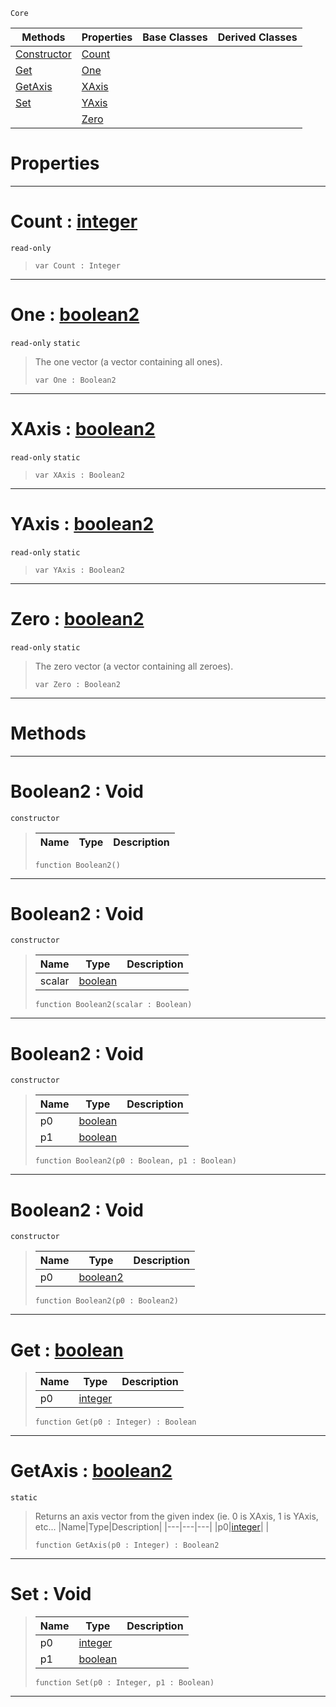  `Core`

|Methods|Properties|Base Classes|Derived Classes|
|---|---|---|---|
|[ Constructor](https://github.com/ZilchEngine/ZilchDocs/blob/master/code_reference/nada_base_types/boolean2.markdown#boolean2-void)|[ Count](https://github.com/ZilchEngine/ZilchDocs/blob/master/code_reference/nada_base_types/boolean2.markdown#count-zilch-engine-docume)| | |
|[ Get](https://github.com/ZilchEngine/ZilchDocs/blob/master/code_reference/nada_base_types/boolean2.markdown#get-zilch-engine-document)|[ One](https://github.com/ZilchEngine/ZilchDocs/blob/master/code_reference/nada_base_types/boolean2.markdown#one-zilch-engine-document)| | |
|[ GetAxis](https://github.com/ZilchEngine/ZilchDocs/blob/master/code_reference/nada_base_types/boolean2.markdown#getaxis-zilch-engine-docu)|[ XAxis](https://github.com/ZilchEngine/ZilchDocs/blob/master/code_reference/nada_base_types/boolean2.markdown#xaxis-zilch-engine-docume)| | |
|[ Set](https://github.com/ZilchEngine/ZilchDocs/blob/master/code_reference/nada_base_types/boolean2.markdown#set-void)|[ YAxis](https://github.com/ZilchEngine/ZilchDocs/blob/master/code_reference/nada_base_types/boolean2.markdown#yaxis-zilch-engine-docume)| | |
| |[ Zero](https://github.com/ZilchEngine/ZilchDocs/blob/master/code_reference/nada_base_types/boolean2.markdown#zilch-zilch-engine-documen)| | |


 #  Properties


---  
 #  Count : [integer](https://github.com/ZilchEngine/ZilchDocs/blob/master/code_reference/nada_base_types/integer.markdown)

 `read-only`

> 
> ``` lang=cpp, name=Nada
> var Count : Integer


---  
 #  One : [boolean2](https://github.com/ZilchEngine/ZilchDocs/blob/master/code_reference/nada_base_types/boolean2.markdown)

 `read-only` `static`

> The one vector (a vector containing all ones).
> ``` lang=cpp, name=Nada
> var One : Boolean2


---  
 #  XAxis : [boolean2](https://github.com/ZilchEngine/ZilchDocs/blob/master/code_reference/nada_base_types/boolean2.markdown)

 `read-only` `static`

> 
> ``` lang=cpp, name=Nada
> var XAxis : Boolean2


---  
 #  YAxis : [boolean2](https://github.com/ZilchEngine/ZilchDocs/blob/master/code_reference/nada_base_types/boolean2.markdown)

 `read-only` `static`

> 
> ``` lang=cpp, name=Nada
> var YAxis : Boolean2


---  
 #  Zero : [boolean2](https://github.com/ZilchEngine/ZilchDocs/blob/master/code_reference/nada_base_types/boolean2.markdown)

 `read-only` `static`

> The zero vector (a vector containing all zeroes).
> ``` lang=cpp, name=Nada
> var Zero : Boolean2


---  
 #  Methods


---  
 #  Boolean2 : Void

 `constructor`

> 
> |Name|Type|Description|
> |---|---|---|
> ``` lang=cpp, name=Nada
> function Boolean2()
> ``` 


---  
 #  Boolean2 : Void

 `constructor`

> 
> |Name|Type|Description|
> |---|---|---|
> |scalar|[boolean](https://github.com/ZilchEngine/ZilchDocs/blob/master/code_reference/nada_base_types/boolean.markdown)| |
> ``` lang=cpp, name=Nada
> function Boolean2(scalar : Boolean)
> ``` 


---  
 #  Boolean2 : Void

 `constructor`

> 
> |Name|Type|Description|
> |---|---|---|
> |p0|[boolean](https://github.com/ZilchEngine/ZilchDocs/blob/master/code_reference/nada_base_types/boolean.markdown)| |
> |p1|[boolean](https://github.com/ZilchEngine/ZilchDocs/blob/master/code_reference/nada_base_types/boolean.markdown)| |
> ``` lang=cpp, name=Nada
> function Boolean2(p0 : Boolean, p1 : Boolean)
> ``` 


---  
 #  Boolean2 : Void

 `constructor`

> 
> |Name|Type|Description|
> |---|---|---|
> |p0|[boolean2](https://github.com/ZilchEngine/ZilchDocs/blob/master/code_reference/nada_base_types/boolean2.markdown)| |
> ``` lang=cpp, name=Nada
> function Boolean2(p0 : Boolean2)
> ``` 


---  
 #  Get : [boolean](https://github.com/ZilchEngine/ZilchDocs/blob/master/code_reference/nada_base_types/boolean.markdown)

> 
> |Name|Type|Description|
> |---|---|---|
> |p0|[integer](https://github.com/ZilchEngine/ZilchDocs/blob/master/code_reference/nada_base_types/integer.markdown)| |
> ``` lang=cpp, name=Nada
> function Get(p0 : Integer) : Boolean
> ``` 


---  
 #  GetAxis : [boolean2](https://github.com/ZilchEngine/ZilchDocs/blob/master/code_reference/nada_base_types/boolean2.markdown)

 `static`

> Returns an axis vector from the given index (ie. 0 is XAxis, 1 is YAxis, etc...
> |Name|Type|Description|
> |---|---|---|
> |p0|[integer](https://github.com/ZilchEngine/ZilchDocs/blob/master/code_reference/nada_base_types/integer.markdown)| |
> ``` lang=cpp, name=Nada
> function GetAxis(p0 : Integer) : Boolean2
> ``` 


---  
 #  Set : Void

> 
> |Name|Type|Description|
> |---|---|---|
> |p0|[integer](https://github.com/ZilchEngine/ZilchDocs/blob/master/code_reference/nada_base_types/integer.markdown)| |
> |p1|[boolean](https://github.com/ZilchEngine/ZilchDocs/blob/master/code_reference/nada_base_types/boolean.markdown)| |
> ``` lang=cpp, name=Nada
> function Set(p0 : Integer, p1 : Boolean)
> ``` 


---  
 

 